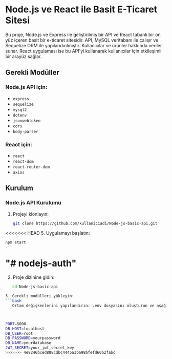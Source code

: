 # Node.js ve React ile Basit E-Ticaret Sitesi

Bu proje, Node.js ve Express ile geliştirilmiş bir API ve React tabanlı bir ön yüz içeren basit bir e-ticaret sitesidir. API, MySQL veritabanı ile çalışır ve Sequelize ORM ile yapılandırılmıştır. Kullanıcılar ve ürünler hakkında veriler sunar. React uygulaması ise bu API'yi kullanarak kullanıcılar için etkileşimli bir arayüz sağlar.

## Gerekli Modüller
### Node.js API için:
- `express`
- `sequelize`
- `mysql2`
- `dotenv`
- `jsonwebtoken`
- `cors`
- `body-parser`

### React için:
- `react`
- `react-dom`
- `react-router-dom`
- `axios`

## Kurulum
### Node.js API Kurulumu
1. Projeyi klonlayın:
   ```bash
   git clone https://github.com/kullaniciadi/Node-js-basic-api.git
   
<<<<<<< HEAD
5. Uygulamayı başlatın:
   ```bash
   npm start
   ```
"# nodejs-auth" 
=======

2. Proje dizinine gidin:
  ```bash
     cd Node-js-basic-api 

3. Gerekli modülleri yükleyin:
 ```bash
     Ortam değişkenlerini yapılandırın: .env dosyasını oluşturun ve aşağıdaki gibi gerekli değişkenleri ekleyin:



PORT=5000
DB_HOST=localhost
DB_USER=root
DB_PASSWORD=yourpassword
DB_NAME=yourdatabase
JWT_SECRET=your_jwt_secret_key
>>>>>>> 4e8246bced888cdbc4445a3ba98bfefd60b2fabc
